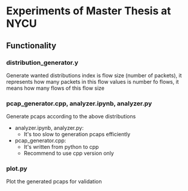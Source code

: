 # Experiments of Master Thesis at NYCU

## Functionality
### distribution_generator.y
Generate wanted distributions
index is flow size (number of packets), it represents how many packets in this flow
values is number fo flows, it means how many flows of this flow size

### pcap_generator.cpp, analyzer.ipynb, analyzer.py
Generate pcaps according to the above distributions
- analyzer.ipynb, analyzer.py:
  - It's too slow to generation pcaps efficiently
- pcap_generator.cpp:
  - It's written from python to cpp
  - Recommend to use cpp version only

### plot.py
Plot the generated pcaps for validation

